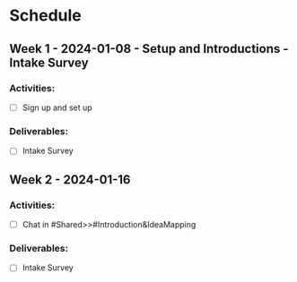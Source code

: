 # Schedule

## Week 1 - 2024-01-08 - Setup and Introductions - Intake Survey
### Activities:
- [ ] Sign up and set up
### Deliverables:
- [ ] Intake Survey
## Week 2 - 2024-01-16 
### Activities:
- [ ] Chat in #Shared>>#Introduction&IdeaMapping
### Deliverables:
- [ ] Intake Survey

